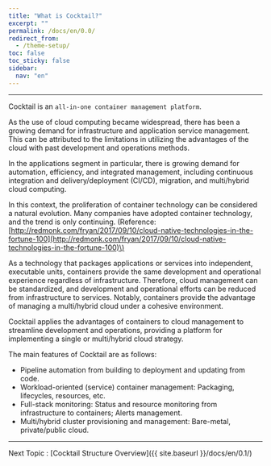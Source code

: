```yaml
---
title: "What is Cocktail?"
excerpt: ""
permalink: /docs/en/0.0/
redirect_from:
  - /theme-setup/
toc: false
toc_sticky: false
sidebar:
  nav: "en"
---
```


---

Cocktail is an `all-in-one container management platform`.

As the use of cloud computing became widespread, there has been a growing demand for infrastructure and application service management. This can be attributed to the limitations in utilizing the advantages of the cloud with past development and operations methods.

 In the applications segment in particular, there is growing demand for automation, efficiency, and integrated management, including continuous integration and delivery/deployment \(CI/CD\), migration, and multi/hybrid cloud computing.


In this context, the proliferation of container technology can be considered a natural evolution. Many companies have adopted container technology, and the trend is only continuing.
\(Reference: [http://redmonk.com/fryan/2017/09/10/cloud-native-technologies-in-the-fortune-100](http://redmonk.com/fryan/2017/09/10/cloud-native-technologies-in-the-fortune-100)\)

As a technology that packages applications or services into independent, executable units, containers provide the same development and operational experience regardless of infrastructure. Therefore, cloud management can be standardized, and development and operational efforts can be reduced from infrastructure to services. Notably, containers provide the advantage of managing a multi/hybrid cloud under a cohesive environment.

Cocktail applies the advantages of containers to cloud management to streamline development and operations, providing a platform for implementing a single or multi/hybrid cloud strategy.

The main features of Cocktail are as follows:

* Pipeline automation from building to deployment and updating from code.
* Workload-oriented \(service\) container management: Packaging, lifecycles, resources, etc.
* Full-stack monitoring: Status and resource monitoring from infrastructure to containers; Alerts management.
* Multi/hybrid cluster provisioning and management: Bare-metal, private/public cloud.

---

Next Topic : [Cocktail Structure Overview]({{ site.baseurl }}/docs/en/0.1/)
